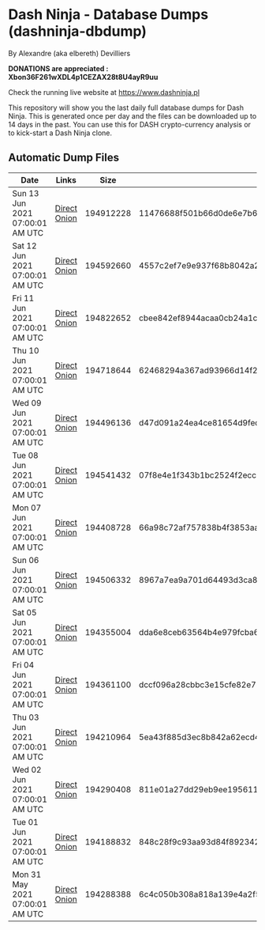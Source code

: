 # Dash Ninja - Database Dumps (dashninja-dbdump)
By Alexandre (aka elbereth) Devilliers

**DONATIONS are appreciated : Xbon36F261wXDL4p1CEZAX28t8U4ayR9uu**

Check the running live website at https://www.dashninja.pl

This repository will show you the last daily full database dumps for Dash Ninja. This is generated once per day and the files can be downloaded up to 14 days in the past.
You can use this for DASH crypto-currency analysis or to kick-start a Dash Ninja clone.


## Automatic Dump Files
| Date | Links | Size | SHA256 |
|--|--|--|--|
| Sun 13 Jun 2021 07:00:01 AM UTC | [Direct](https://oshi.at/DcykKh) [Onion](http://oshiatwowvdbshka.onion/DcykKh) | 194912228 | 11476688f501b66d0de6e7b6d50eaa7e8eff0c3821ddce01e2b77e72d455055d | 
| Sat 12 Jun 2021 07:00:01 AM UTC | [Direct](https://oshi.at/fMFtag) [Onion](http://oshiatwowvdbshka.onion/fMFtag) | 194592660 | 4557c2ef7e9e937f68b8042a2e86615d083ea281d52db3a7b7d275fb8a54a3cf | 
| Fri 11 Jun 2021 07:00:01 AM UTC | [Direct](https://oshi.at/zTqTVx) [Onion](http://oshiatwowvdbshka.onion/zTqTVx) | 194822652 | cbee842ef8944acaa0cb24a1c3cffb56ae67537ab5c02e1064a37f5dd21cd215 | 
| Thu 10 Jun 2021 07:00:01 AM UTC | [Direct](https://oshi.at/tSvtEL) [Onion](http://oshiatwowvdbshka.onion/tSvtEL) | 194718644 | 62468294a367ad93966d14f2ba06ba501828806c7f05d0f820594b62aa51be6c | 
| Wed 09 Jun 2021 07:00:01 AM UTC | [Direct](https://oshi.at/ksdZfG) [Onion](http://oshiatwowvdbshka.onion/ksdZfG) | 194496136 | d47d091a24ea4ce81654d9fed9ea583886abd68b45d298c36db32969f47c5a36 | 
| Tue 08 Jun 2021 07:00:01 AM UTC | [Direct](https://oshi.at/ywULKz) [Onion](http://oshiatwowvdbshka.onion/ywULKz) | 194541432 | 07f8e4e1f343b1bc2524f2ecc01da4f5a02c72ce8d3053b2067fb5876295c9ca | 
| Mon 07 Jun 2021 07:00:01 AM UTC | [Direct](https://oshi.at/vYxeAU) [Onion](http://oshiatwowvdbshka.onion/vYxeAU) | 194408728 | 66a98c72af757838b4f3853aa8c1a5f6a6e8aabf545ec62414ad3ae508444eaf | 
| Sun 06 Jun 2021 07:00:01 AM UTC | [Direct](https://oshi.at/ACXiEE) [Onion](http://oshiatwowvdbshka.onion/ACXiEE) | 194506332 | 8967a7ea9a701d64493d3ca896db89377395c2f9ec4cd139c5a1b979e6789c23 | 
| Sat 05 Jun 2021 07:00:01 AM UTC | [Direct](https://oshi.at/jZJcTh) [Onion](http://oshiatwowvdbshka.onion/jZJcTh) | 194355004 | dda6e8ceb63564b4e979fcba6ebce7129085fde75feaff2fcc655f3ac92c6154 | 
| Fri 04 Jun 2021 07:00:01 AM UTC | [Direct](https://oshi.at/zhANua) [Onion](http://oshiatwowvdbshka.onion/zhANua) | 194361100 | dccf096a28cbbc3e15cfe82e780d60fcba525b621d521b1092cb6a10fb72d2b9 | 
| Thu 03 Jun 2021 07:00:01 AM UTC | [Direct](https://oshi.at/DNaSxX) [Onion](http://oshiatwowvdbshka.onion/DNaSxX) | 194210964 | 5ea43f885d3ec8b842a62ecd406d456ac24862af703750a7293417dde493ce4c | 
| Wed 02 Jun 2021 07:00:01 AM UTC | [Direct](https://oshi.at/ACUmHU) [Onion](http://oshiatwowvdbshka.onion/ACUmHU) | 194290408 | 811e01a27dd29eb9ee195611ffd7dad399e81a4109d2c98e835dc8d8179047f0 | 
| Tue 01 Jun 2021 07:00:01 AM UTC | [Direct](https://oshi.at/dFttpb) [Onion](http://oshiatwowvdbshka.onion/dFttpb) | 194188832 | 848c28f9c93aa93d84f8923428bfc1b30dac78aff7d6e50a35e4db1eeae8e0f6 | 
| Mon 31 May 2021 07:00:01 AM UTC | [Direct](https://oshi.at/ERaExb) [Onion](http://oshiatwowvdbshka.onion/ERaExb) | 194288388 | 6c4c050b308a818a139e4a2f5245297c77dffeac548d08b1bbe2fbdf2d4861f5 | 
